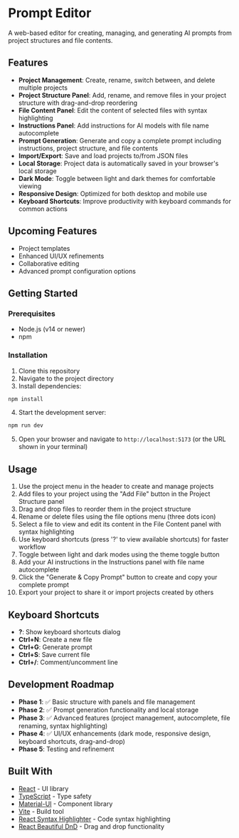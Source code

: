 # Prompt Editor

A web-based editor for creating, managing, and generating AI prompts from project structures and file contents.

## Features

- **Project Management**: Create, rename, switch between, and delete multiple projects
- **Project Structure Panel**: Add, rename, and remove files in your project structure with drag-and-drop reordering
- **File Content Panel**: Edit the content of selected files with syntax highlighting
- **Instructions Panel**: Add instructions for AI models with file name autocomplete
- **Prompt Generation**: Generate and copy a complete prompt including instructions, project structure, and file contents
- **Import/Export**: Save and load projects to/from JSON files
- **Local Storage**: Project data is automatically saved in your browser's local storage
- **Dark Mode**: Toggle between light and dark themes for comfortable viewing
- **Responsive Design**: Optimized for both desktop and mobile use
- **Keyboard Shortcuts**: Improve productivity with keyboard commands for common actions

## Upcoming Features

- Project templates
- Enhanced UI/UX refinements
- Collaborative editing
- Advanced prompt configuration options

## Getting Started

### Prerequisites

- Node.js (v14 or newer)
- npm

### Installation

1. Clone this repository
2. Navigate to the project directory
3. Install dependencies:

```bash
npm install
```

4. Start the development server:

```bash
npm run dev
```

5. Open your browser and navigate to `http://localhost:5173` (or the URL shown in your terminal)

## Usage

1. Use the project menu in the header to create and manage projects
2. Add files to your project using the "Add File" button in the Project Structure panel
3. Drag and drop files to reorder them in the project structure
4. Rename or delete files using the file options menu (three dots icon)
5. Select a file to view and edit its content in the File Content panel with syntax highlighting
6. Use keyboard shortcuts (press '?' to view available shortcuts) for faster workflow
7. Toggle between light and dark modes using the theme toggle button
8. Add your AI instructions in the Instructions panel with file name autocomplete
9. Click the "Generate & Copy Prompt" button to create and copy your complete prompt
10. Export your project to share it or import projects created by others

## Keyboard Shortcuts

- **?**: Show keyboard shortcuts dialog
- **Ctrl+N**: Create a new file
- **Ctrl+G**: Generate prompt
- **Ctrl+S**: Save current file
- **Ctrl+/**: Comment/uncomment line

## Development Roadmap

- **Phase 1**: ✅ Basic structure with panels and file management
- **Phase 2**: ✅ Prompt generation functionality and local storage
- **Phase 3**: ✅ Advanced features (project management, autocomplete, file renaming, syntax highlighting)
- **Phase 4**: ✅ UI/UX enhancements (dark mode, responsive design, keyboard shortcuts, drag-and-drop)
- **Phase 5**: Testing and refinement

## Built With

- [React](https://reactjs.org/) - UI library
- [TypeScript](https://www.typescriptlang.org/) - Type safety
- [Material-UI](https://mui.com/) - Component library
- [Vite](https://vitejs.dev/) - Build tool
- [React Syntax Highlighter](https://github.com/react-syntax-highlighter/react-syntax-highlighter) - Code syntax highlighting
- [React Beautiful DnD](https://github.com/atlassian/react-beautiful-dnd) - Drag and drop functionality
